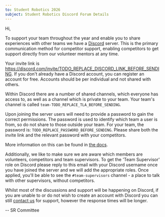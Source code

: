 ```yaml
---
to: Student Robotics 2026
subject: Student Robotics Discord Forum Details
---
```


Hi,

To support your team throughout the year and enable you to share experiences
with other teams we have a [Discord][docs-discord] server. This is the primary
communication method for competitor support, enabling competitors to get support
directly from our volunteer mentors at any time.

Your invite link is <https://discord.com/invite/TODO_REPLACE_DISCORD_LINK_BEFORE_SENDING>.
If you don't already have a Discord account, you can register an account for
free. Accounts should be per individual and not shared with others.

Within Discord there are a number of shared channels, which everyone has access
to, as well as a channel which is private to your team. Your team's channel is
called `team-TODO_REPLACE_TLA_BEFORE_SENDING`.

Upon joining the server users will need to provide a password to gain the
correct permissions. The password is used to identify which team a user is from,
so do not share to those outside your team. For your team, the password is:
`TODO_REPLACE_PASSWORD_BEFORE_SENDING`. Please share both the invite link and
the relevant password with your competitors.

More information on this can be found in [the docs][docs-discord].

Additionally, we like to make sure we are aware which members are volunteers,
competitors and team supervisors. To get the 'Team Supervisor' role on Discord
please reply to this email with your Discord username once you have joined the
server and we will add the appropriate roles. Once applied, you'll be able to see
the `#team-supervisors` channel - a place to talk with other supervisors, without
competitors.

Whilst most of the discussions and support will be happening on Discord, if you
are unable to or do not wish to create an account with Discord you can still
[contact us][mailto-teams] for support, however the response times will be
longer.

-- SR Committee

[docs-discord]: https://studentrobotics.org/docs/tutorials/discord
[mailto-teams]: mailto:teams@studentrobotics.org
